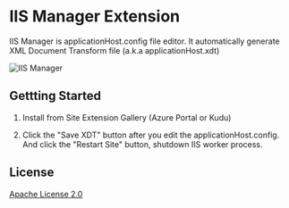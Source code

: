 IIS Manager Extension
================

IIS Manager is applicationHost.config file editor. It automatically generate XML Document Transform file (a.k.a applicationHost.xdt)

![IIS Manager](http://f.st-hatena.com/images/fotolife/s/shiba-yan/20151222/20151222011844_original.png)

## Gettting Started

1. Install from Site Extension Gallery (Azure Portal or Kudu)

2. Click the "Save XDT" button after you edit the applicationHost.config. And click the "Restart Site" button, shutdown IIS worker process.

## License

[Apache License 2.0](https://github.com/shibayan/IISManager/blob/master/LICENSE)